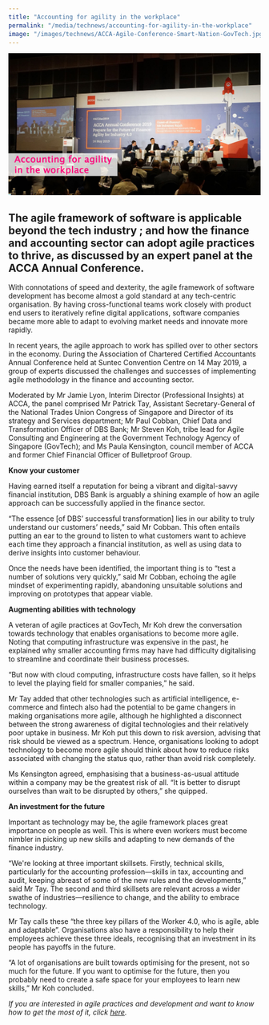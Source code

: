 ```yaml
---
title: "Accounting for agility in the workplace"
permalink: "/media/technews/accounting-for-agility-in-the-workplace"
image: "/images/technews/ACCA-Agile-Conference-Smart-Nation-GovTech.jpg"
---
```


![ACCA Agile Conference involving GovTech as part of a panel discussion](/images/technews/ACCA-Agile-Conference-Smart-Nation-GovTech.jpg)


The agile framework of software is applicable beyond the tech industry ; and how the finance and accounting sector can adopt agile practices to thrive, as discussed by an expert panel at the ACCA Annual Conference. 
---

With connotations of speed and dexterity, the agile framework of software development has become almost a gold standard at any tech-centric organisation. By having cross-functional teams work closely with product end users to iteratively refine digital applications, software companies became more able to adapt to evolving market needs and innovate more rapidly. 

In recent years, the agile approach to work has spilled over to other sectors in the economy. During the Association of Chartered Certified Accountants Annual Conference held at Suntec Convention Centre on 14 May 2019, a group of experts discussed the challenges and successes of implementing agile methodology in the finance and accounting sector.

Moderated by Mr Jamie Lyon, Interim Director (Professional Insights) at ACCA, the panel comprised Mr Patrick Tay, Assistant Secretary-General of the National Trades Union Congress of Singapore and Director of its strategy and Services department; Mr Paul Cobban, Chief Data and Transformation Officer of DBS Bank; Mr Steven Koh, tribe lead for Agile Consulting and Engineering at the Government Technology Agency of Singapore (GovTech); and Ms Paula Kensington, council member of ACCA and former Chief Financial Officer of Bulletproof Group.


**Know your customer** 

Having earned itself a reputation for being a vibrant and digital-savvy financial institution, DBS Bank is arguably a shining example of how an agile approach can be successfully applied in the finance sector. 

“The essence [of DBS’ successful transformation] lies in our ability to truly understand our customers’ needs,” said Mr Cobban. This often entails putting an ear to the ground to listen to what customers want to achieve each time they approach a financial institution, as well as using data to derive insights into customer behaviour. 

Once the needs have been identified, the important thing is to “test a number of solutions very quickly,” said Mr Cobban, echoing the agile mindset of experimenting rapidly, abandoning unsuitable solutions and improving on prototypes that appear viable.


**Augmenting abilities with technology**

A veteran of agile practices at GovTech, Mr Koh drew the conversation towards technology that enables organisations to become more agile. Noting that computing infrastructure was expensive in the past, he explained why smaller accounting firms may have had difficulty digitalising to streamline and coordinate their business processes. 

“But now with cloud computing, infrastructure costs have fallen, so it helps to level the playing field for smaller companies,” he said.

Mr Tay added that other technologies such as artificial intelligence, e-commerce and fintech also had the potential to be game changers in making organisations more agile, although he highlighted a disconnect between the strong awareness of digital technologies and their relatively poor uptake in business. Mr Koh put this down to risk aversion, advising that risk should be viewed as a spectrum. Hence, organisations looking to adopt technology to become more agile should think about how to reduce risks associated with changing the status quo, rather than avoid risk completely. 

Ms Kensington agreed, emphasising that a business-as-usual attitude within a company may be the greatest risk of all. “It is better to disrupt ourselves than wait to be disrupted by others,” she quipped.


**An investment for the future**

Important as technology may be, the agile framework places great importance on people as well. This is where even workers must become nimbler in picking up new skills and adapting to new demands of the finance industry.

“We're looking at three important skillsets. Firstly, technical skills, particularly for the accounting profession—skills in tax, accounting and audit, keeping abreast of some of the new rules and the developments,” said Mr Tay. The second and third skillsets are relevant across a wider swathe of industries—resilience to change, and the ability to embrace technology.

Mr Tay calls these “the three key pillars of the Worker 4.0, who is agile, able and adaptable”. Organisations also have a responsibility to help their employees achieve these three ideals, recognising that an investment in its people has payoffs in the future.

“A lot of organisations are built towards optimising for the present, not so much for the future. If you want to optimise for the future, then you probably need to create a safe space for your employees to learn new skills,” Mr Koh concluded.


*If you are interested in agile practices and development and want to know how to get the most of it, click [here](https://www.tech.gov.sg/media/technews/how-to-get-the-most-out-of-agile-development).*
